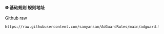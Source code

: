 <strong>🌐 基础规则 规则地址</strong><br/><br/>
Github raw
```
https://raw.githubusercontent.com/samyansan/AdGuardRules/main/adguard.txt
